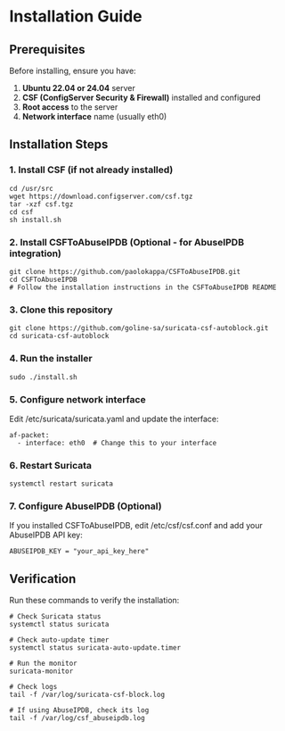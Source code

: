 # Installation Guide

## Prerequisites

Before installing, ensure you have:

1. **Ubuntu 22.04 or 24.04** server
2. **CSF (ConfigServer Security & Firewall)** installed and configured
3. **Root access** to the server
4. **Network interface** name (usually eth0)

## Installation Steps

### 1. Install CSF (if not already installed)

    cd /usr/src
    wget https://download.configserver.com/csf.tgz
    tar -xzf csf.tgz
    cd csf
    sh install.sh

### 2. Install CSFToAbuseIPDB (Optional - for AbuseIPDB integration)

    git clone https://github.com/paolokappa/CSFToAbuseIPDB.git
    cd CSFToAbuseIPDB
    # Follow the installation instructions in the CSFToAbuseIPDB README

### 3. Clone this repository

    git clone https://github.com/goline-sa/suricata-csf-autoblock.git
    cd suricata-csf-autoblock

### 4. Run the installer

    sudo ./install.sh

### 5. Configure network interface

Edit /etc/suricata/suricata.yaml and update the interface:

    af-packet:
      - interface: eth0  # Change this to your interface

### 6. Restart Suricata

    systemctl restart suricata

### 7. Configure AbuseIPDB (Optional)

If you installed CSFToAbuseIPDB, edit /etc/csf/csf.conf and add your AbuseIPDB API key:

    ABUSEIPDB_KEY = "your_api_key_here"

## Verification

Run these commands to verify the installation:

    # Check Suricata status
    systemctl status suricata

    # Check auto-update timer
    systemctl status suricata-auto-update.timer

    # Run the monitor
    suricata-monitor

    # Check logs
    tail -f /var/log/suricata-csf-block.log

    # If using AbuseIPDB, check its log
    tail -f /var/log/csf_abuseipdb.log
